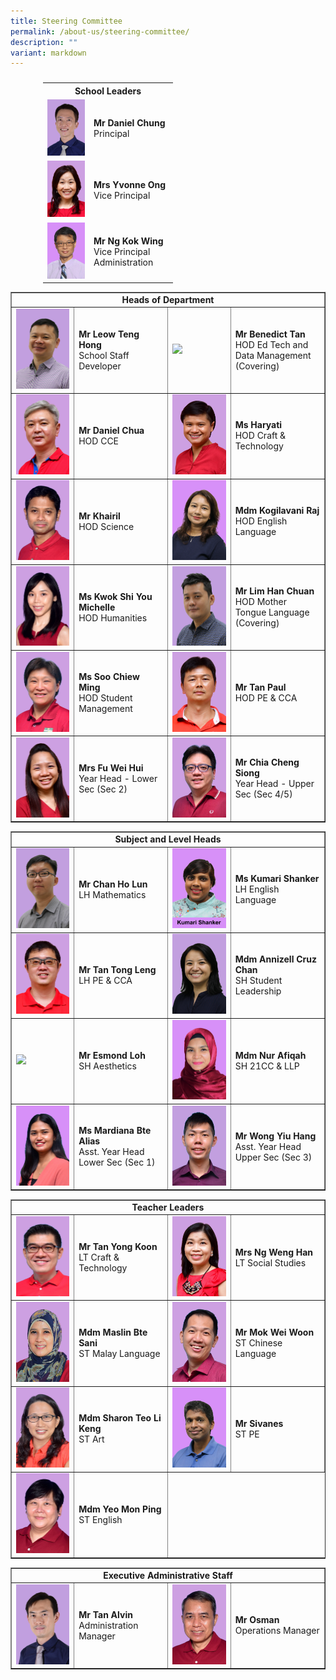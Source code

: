 ```yaml
---
title: Steering Committee
permalink: /about-us/steering-committee/
description: ""
variant: markdown
---
```

<h3></h3><table style="width: 400px; margin-left: auto; margin-right: auto;">
<tbody>
<tr>
<th style="text-align: center;" colspan="2">School Leaders</th>
</tr>
<tr>
<td style="width: 60px;"><img src="/images/sc1.jpg"></td>
<td style="width: 120px;">
<div><strong>Mr Daniel Chung</strong></div>
<div>Principal</div>
</td>
</tr>
<tr>
<td style="width: 60px;"><img src="/images/sc2.png"></td>
<td style="width: 120px;">
<div><strong>Mrs Yvonne Ong</strong></div>
<div>Vice Principal</div>
</td>
</tr>
<tr>
<td style="width: 60px;"><img src="/images/SC/NG_KOK_WING.png"></td>
<td style="width: 120px;">
<div><strong>Mr Ng Kok Wing</strong></div>
<div>Vice Principal<br>Administration</div>
</td>
</tr>
</tbody>
</table>
<table style="border-collapse: collapse; width: 100%;" border="1">
<tbody>
<tr>
<td style="text-align: center;" colspan="4"><strong>Heads of Department</strong></td>
</tr>
<tr>
<td style="width: 20%;"><img src="/images/SC/LEOW%20TENG%20HONG.jpg"></td>
<td style="width: 30%;"><div><strong>Mr Leow Teng Hong </strong></div>
<div>School Staff Developer</div></td>
<td style="width: 20%;"><img src="/images/s1.png"></td>
<td style="width: 30%;"><div><strong>Mr Benedict Tan</strong></div>
<div>HOD Ed Tech and Data Management (Covering)</div></td>
</tr>
<tr>
<td style="width: 20%;"><img src="/images/sc5.png"></td>
<td style="width: 30%;"><div><strong>Mr Daniel Chua</strong></div>
<div>HOD CCE</div></td>
<td style="width: 20%;"><img src="/images/sc7.png"></td>
<td style="width: 30%;"><div><strong>Ms Haryati</strong></div>
<div>HOD Craft &amp; Technology</div></td>
</tr>
<tr>
<td style="width: 20%;"><img src="/images/sc8.png"></td>
<td style="width: 30%;"><div><strong>Mr Khairil</strong></div>
<div>HOD Science</div></td>
<td style="width: 20%;"><img src="/images/SC/Vani.jpg"></td>
<td style="width: 30%;"><div><strong>Mdm Kogilavani Raj</strong></div>
<div>HOD English Language</div></td>
</tr>
<tr>
<td style="width: 20%;"><img src="/images/SC/MICHELLE%20KWOK.png"></td>
<td style="width: 30%;"><div><strong>Ms Kwok Shi You Michelle</strong></div>
<div>HOD Humanities</div></td>
<td style="width: 20%;"><img src="/images/SC/LIM%20HAN%20CHUAN.jpg"></td>
<td style="width: 30%;"><div><strong>Mr Lim Han Chuan</strong></div>
<div>HOD Mother Tongue Language (Covering)</div></td>
</tr>
<tr>
<td style="width: 20%;"><img src="/images/sc11.png"></td>
<td style="width: 30%;"><div><strong>Ms Soo Chiew Ming</strong></div>
<div>HOD Student Management</div></td>
<td style="width: 20%;"><img src="/images/sc12.png"></td>
<td style="width: 30%;"><div><strong>Mr Tan Paul</strong></div>
<div>HOD PE &amp; CCA</div></td>
</tr><tr>
<td style="width: 20%;"><img src="/images/sc15.png"></td>
<td style="width: 30%;"><div><strong>Mrs Fu Wei Hui</strong></div>
<div>Year Head - Lower Sec (Sec 2)</div></td>
<td style="width: 20%;"><img src="/images/sc14.png"></td>
<td style="width: 30%;"><div><strong>Mr Chia Cheng Siong</strong></div>
<div>Year Head - Upper Sec (Sec 4/5)</div></td>
</tr>
	
</tbody>
</table>
<table style="border-collapse: collapse; width: 100%;" border="1">
<tbody>
<tr>
<td style="text-align: center;" colspan="4"><strong>Subject and Level Heads</strong></td>
</tr>

<tr>
<td style="width: 20%;"><img src="/images/SC/CHAN%20HO%20LUN.jpg"></td>
<td style="width: 30%;"><div><strong>Mr Chan Ho Lun</strong></div>
<div>LH Mathematics</div></td>
<td style="width: 20%;"><img src="/images/SC/kumari.jpg"></td>
<td style="width: 30%;"><div><strong>Ms Kumari Shanker</strong></div>
<div>LH English Language</div></td>
</tr>
<tr>		
<td style="width: 20%;"><img src="/images/s7.png"></td>
<td style="width: 30%;"><div><strong>Mr Tan Tong Leng</strong></div>
<div>LH PE &amp; CCA</div></td>
<td style="width: 20%;"><img src="/images/SC/annizell.jpg"></td>
<td style="width: 30%;"><div><strong>Mdm Annizell Cruz Chan</strong></div>
<div>SH Student Leadership</div></td>
</tr>
<tr>
<td style="width: 20%;"><img src="/images/SC/Loh_Fah_Rong_Esmond.png"></td>
<td style="width: 30%;"><div><strong>Mr Esmond Loh</strong></div>
<div>SH Aesthetics</div></td>
<td style="width: 20%;"><img src="/images/SC/NUR_AFIQAH.png"></td>
<td style="width: 30%;"><div><strong>Mdm Nur Afiqah</strong></div>
<div>SH 21CC &amp; LLP</div></td>
</tr>
<tr>
<td style="width: 20%;"><img src="/images/SC/Mardiana_Bte_Alias.png"></td>
<td style="width: 30%;"><div><strong>Ms Mardiana Bte Alias</strong></div>
<div>Asst. Year Head <br>Lower Sec (Sec 1)</div></td>
<td style="width: 20%;"><img src="/images/SC/Wong%20Yiu%20Hang.jpg"></td>
<td style="width: 30%;"><div><strong>Mr Wong Yiu Hang</strong></div>
<div>Asst. Year Head <br>Upper Sec (Sec 3)</div></td>
</tr>

</tbody>
</table>
<table style="border-collapse: collapse; width: 100%;" border="1">
<tbody>
<tr>
<td style="text-align: center;" colspan="4"><strong>Teacher Leaders</strong></td>
</tr>
<tr>
<td style="width: 20%;"><img src="/images/tl1.png"></td>
<td style="width: 30%;"><div><strong>Mr Tan Yong Koon</strong></div>
<div>LT Craft &amp; Technology</div></td>
<td style="width: 20%;"><img src="/images/sc10.png"></td>
<td style="width: 30%;"><div><strong>Mrs Ng Weng Han</strong></div>
<div>LT Social Studies</div></td>
</tr>
<tr>
<td style="width: 20%;"><img src="/images/tl2.png"></td>
<td style="width: 30%;"><div><strong>Mdm Maslin Bte Sani</strong></div>
<div>ST Malay Language</div></td>
<td style="width: 20%;"><img src="/images/tl3.png"></td>
<td style="width: 30%;"><div><strong>Mr Mok Wei Woon</strong></div>
<div>ST Chinese Language</div></td>
</tr>
<tr>
<td style="width: 20%;"><img src="/images/tl6.png"></td>
<td style="width: 30%;"><div><strong>Mdm Sharon Teo Li Keng</strong></div>
<div>ST Art</div></td>
<td style="width: 20%;"><img src="/images/SC/SIVA.png"></td>
<td style="width: 30%;"><div><strong>Mr Sivanes</strong></div>
<div>ST PE</div></td>
</tr><tr>
<td style="width: 20%;"><img src="/images/tl7.png"></td>
<td style="width: 30%;"><div><strong>Mdm Yeo Mon Ping</strong></div>
<div>ST English</div></td>
</tr>
</tbody>
</table>
<table style="border-collapse: collapse; width: 100%;" border="1">
<tbody>
<tr>
<td style="text-align: center;" colspan="4"><strong>Executive Administrative Staff</strong></td>
</tr>
<tr>
<td style="width: 20%;"><img src="/images/eas1.png"></td>
<td style="width: 30%;"><div><strong>Mr Tan Alvin</strong></div>
<div>Administration Manager</div></td>
<td style="width: 20%;"><img src="/images/eas2.png"></td>
<td style="width: 30%;"><div><strong>Mr Osman</strong></div>
<div>Operations Manager</div></td>
</tr>
</tbody>
</table>